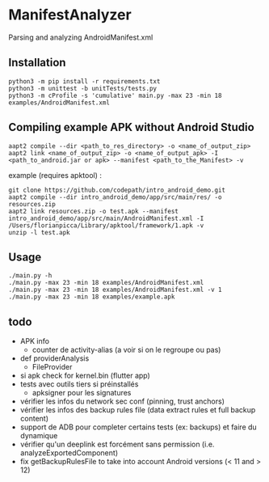 # ManifestAnalyzer
Parsing and analyzing AndroidManifest.xml


## Installation

```
python3 -m pip install -r requirements.txt
python3 -m unittest -b unitTests/tests.py
python3 -m cProfile -s 'cumulative' main.py -max 23 -min 18 examples/AndroidManifest.xml
```

## Compiling example APK without Android Studio
```
aapt2 compile --dir <path_to_res_directory> -o <name_of_output_zip>
aapt2 link <name_of_output_zip> -o <name_of_output_apk> -I <path_to_android.jar or apk> --manifest <path_to_the_Manifest> -v
```

example (requires apktool) : 

```
git clone https://github.com/codepath/intro_android_demo.git
aapt2 compile --dir intro_android_demo/app/src/main/res/ -o resources.zip
aapt2 link resources.zip -o test.apk --manifest intro_android_demo/app/src/main/AndroidManifest.xml -I /Users/florianpicca/Library/apktool/framework/1.apk -v
unzip -l test.apk
```

## Usage

```
./main.py -h
./main.py -max 23 -min 18 examples/AndroidManifest.xml
./main.py -max 23 -min 18 examples/AndroidManifest.xml -v 1
./main.py -max 23 -min 18 examples/example.apk
```

## todo
- APK info
  - counter de activity-alias (a voir si on le regroupe ou pas)
- def providerAnalysis
	- FileProvider
- si apk check for kernel.bin (flutter app)
- tests avec outils tiers si préinstallés
  - apksigner pour les signatures
- vérifier les infos du network sec conf (pinning, trust anchors)
- vérifier les infos des backup rules file (data extract rules et full backup content)
- support de ADB pour completer certains tests (ex: backups) et faire du dynamique
- vérifier qu'un deeplink est forcément sans permission (i.e. analyzeExportedComponent)
- fix getBackupRulesFile to take into account Android versions (< 11 and > 12)
